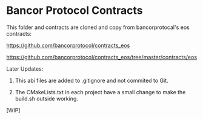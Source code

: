 # Bancor Protocol Contracts

This folder and contracts are cloned and copy from bancorprotocal's eos contracts:

https://github.com/bancorprotocol/contracts_eos

https://github.com/bancorprotocol/contracts_eos/tree/master/contracts/eos



Later Updates:

1. This abi files are added to .gitignore and not commited to Git.

2. The CMakeLists.txt in each project have a small change to make the build.sh outside working.


[WIP]
